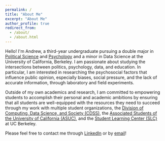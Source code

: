 ```yaml
---
permalink: /
title: "About Me"
excerpt: "About Me"
author_profile: true
redirect_from: 
  - /about/
  - /about.html
---
```


Hello! I'm Andrew, a third-year undergraduate pursuing a double major in [Political Science](https://polisci.berkeley.edu/) and [Psychology](https://psychology.berkeley.edu/) and a minor in Data Science at the University of California, Berkeley. I am passionate about studying the intersections between politics, psychology, data, and education. In particular, I am interested in researching the psychosocial factors that influence public opinion, especially biases, social pressure, and the lack of accurate information, through laboratory and field experiments.

Outside of my own academics and research, I am committed to empowering students to accomplish their personal and academic ambitions by ensuring that all students are well-equipped with the resources they need to succeed through my work with multiple student organizations, the [Division of Computing, Data Science, and Society (CDSS)](https://data.berkeley.edu/), the [Associated Students of the University of California (ASUC)](https://asuc.org/), and the [Student Learning Center (SLC)](https://slc.berkeley.edu/) at UC Berkeley.

Please feel free to contact me through [LinkedIn](https://www.linkedin.com/in/andrewchen04/) or by [email](mailto:andrew_chen04@berkeley.edu)!

